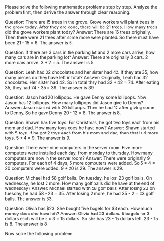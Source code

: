 Please solve the following mathematics problems step by step. Analyze the problem first, then derive the answer through clear reasoning.

Question: There are 15 trees in the grove. Grove workers will plant trees in the grove today. After they are done, there will be 21 trees. How many trees did the grove workers plant today?
Answer: There are 15 trees originally. Then there were 21 trees after some more were planted. So there must have been 21 - 15 = 6. The answer is 6.


Question: If there are 3 cars in the parking lot and 2 more cars arrive, how many cars are in the parking lot?
Answer: There are originally 3 cars. 2 more cars arrive. 3 + 2 = 5. The answer is 5.


Question: Leah had 32 chocolates and her sister had 42. If they ate 35, how many pieces do they have left in total?
Answer: Originally, Leah had 32 chocolates. Her sister had 42. So in total they had 32 + 42 = 74. After eating 35, they had 74 - 35 = 39. The answer is 39.


Question: Jason had 20 lollipops. He gave Denny some lollipops. Now Jason has 12 lollipops. How many lollipops did Jason give to Denny?
Answer: Jason started with 20 lollipops. Then he had 12 after giving some to Denny. So he gave Denny 20 - 12 = 8. The answer is 8.


Question: Shawn has five toys. For Christmas, he got two toys each from his mom and dad. How many toys does he have now?
Answer: Shawn started with 5 toys. If he got 2 toys each from his mom and dad, then that is 4 more toys. 5 + 4 = 9. The answer is 9.


Question: There were nine computers in the server room. Five more computers were installed each day, from monday to thursday. How many computers are now in the server room?
Answer: There were originally 9 computers. For each of 4 days, 5 more computers were added. So 5 * 4 = 20 computers were added. 9 + 20 is 29. The answer is 29.


Question: Michael had 58 golf balls. On tuesday, he lost 23 golf balls. On wednesday, he lost 2 more. How many golf balls did he have at the end of wednesday?
Answer: Michael started with 58 golf balls. After losing 23 on tuesday, he had 58 - 23 = 35. After losing 2 more, he had 35 - 2 = 33 golf balls. The answer is 33.


Question: Olivia has $23. She bought five bagels for $3 each. How much money does she have left?
Answer: Olivia had 23 dollars. 5 bagels for 3 dollars each will be 5 x 3 = 15 dollars. So she has 23 - 15 dollars left. 23 - 15 is 8. The answer is 8.

Now solve the following problem:
